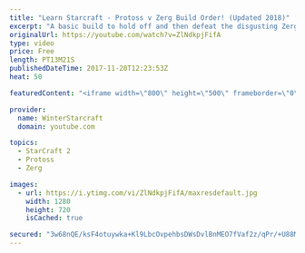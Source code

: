 ```yaml
---
title: "Learn Starcraft - Protoss v Zerg Build Order! (Updated 2018)"
excerpt: "A basic build to hold off and then defeat the disgusting Zerg! Meant for lower level players who have little direction, not for high level players looking for the dankest meta :) -- Watch live at https://www.twitch.tv/wintergaming"
originalUrl: https://youtube.com/watch?v=ZlNdkpjFifA
type: video
price: Free
length: PT13M21S
publishedDateTime: 2017-11-20T12:23:53Z
heat: 50

featuredContent: "<iframe width=\"800\" height=\"500\" frameborder=\"0\" src=\"https://www.youtube.com/embed/ZlNdkpjFifA\" allow=\"accelerometer; autoplay; encrypted-media; gyroscope; picture-in-picture\" allowfullscreen></iframe>"

provider:
  name: WinterStarcraft
  domain: youtube.com

topics:
  - StarCraft 2
  - Protoss
  - Zerg

images:
  - url: https://i.ytimg.com/vi/ZlNdkpjFifA/maxresdefault.jpg
    width: 1280
    height: 720
    isCached: true

secured: "3w68nQE/ksF4otuywka+Kl9LbcOvpehbsDWsDvlBnMEO7fVaf2z/qPr/+U88Mrjl5hncBMzy+FTGprgRfv0SEV9GWIxAhGwO3ghZpErxqraGJVUqchwz3dCr0okViuSQnxb/TYvy4Xz9fFbFvEym/xipPceJGsk0KaCeS/YG7+LfQICKvk8aUJVkXy3n2KeZiRtE9ETXhRh1cSbAYUTX/9tT4TxclYF8y4AaQTyIoXAkDN/PsP29QwiQa8S29S4kjaHElvNiNVplVhX2TMwGF3SZGw+6OBzfD4/FMkZOo2UwEsAE0D90epkGmhuif6yDL9pyA2X/kSCL3tnrelnWGXBeBSBm2fjPLQVSJk3euryFF08bK/AKFJNFugbW3w8doywww5uDB9wh8Fe4Ij9dEMENVU5FraDMZ6wp7PYCfhc=;4obg+MqjW2nq/Ty6XX2qbw=="
---
```


